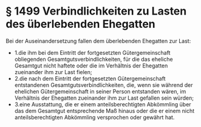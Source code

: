 # § 1499 Verbindlichkeiten zu Lasten des überlebenden Ehegatten
Bei der Auseinandersetzung fallen dem überlebenden Ehegatten zur Last:
* 1.die ihm bei dem Eintritt der fortgesetzten Gütergemeinschaft obliegenden Gesamtgutsverbindlichkeiten, für die das eheliche Gesamtgut nicht haftete oder die im Verhältnis der Ehegatten zueinander ihm zur Last fielen;
* 2.die nach dem Eintritt der fortgesetzten Gütergemeinschaft entstandenen Gesamtgutsverbindlichkeiten, die, wenn sie während der ehelichen Gütergemeinschaft in seiner Person entstanden wären, im Verhältnis der Ehegatten zueinander ihm zur Last gefallen sein würden;
* 3.eine Ausstattung, die er einem anteilsberechtigten Abkömmling über das dem Gesamtgut entsprechende Maß hinaus oder die er einem nicht anteilsberechtigten Abkömmling versprochen oder gewährt hat.
